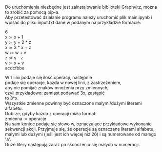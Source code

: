 Do uruchomienia niezbędne jest zainstalowanie biblioteki Graphvitz, można to zrobić za pomocą pip-a.   
Aby przetestować działanie programu należy uruchomić plik main.ipynb i  wpisać do pliku input.txt dane w podanym na przykładzie formacie:     

6  
x := x + 1   
y := y + 2 * z   
x := 3 * x + z  
w := w + v  
z := y - z  
v := x + v  
acdcfbbe

W 1 linii podaje się ilość operacji, następnie   
podaje się operacje, każda w nowej linii, z zastrzeżeniem,   
aby nie pomijać znaków mnożenia przy zmiennych,  
czyli przykładowo: zamiast podawać 3x, zastąpić   
to 3*x.  
Wszystkie zmienne powinny być oznaczone małymi/dużymi literami alfabetu.   
Dobrze, gdyby każda z operacji miała format:  
zmienna := operacje   
Na sam koniec podaje się słowo w, oznaczające przykładowe wykonanie
sekwencji akcji. Przyjmuje się, że operacje są oznaczane literami alfabetu,
małymi lub dużymi (jeśli jest ich więcej niż 26) i są numerowane od małego 'a'.     
Duże litery następują zaraz po skończeniu się małych w numeracji.
